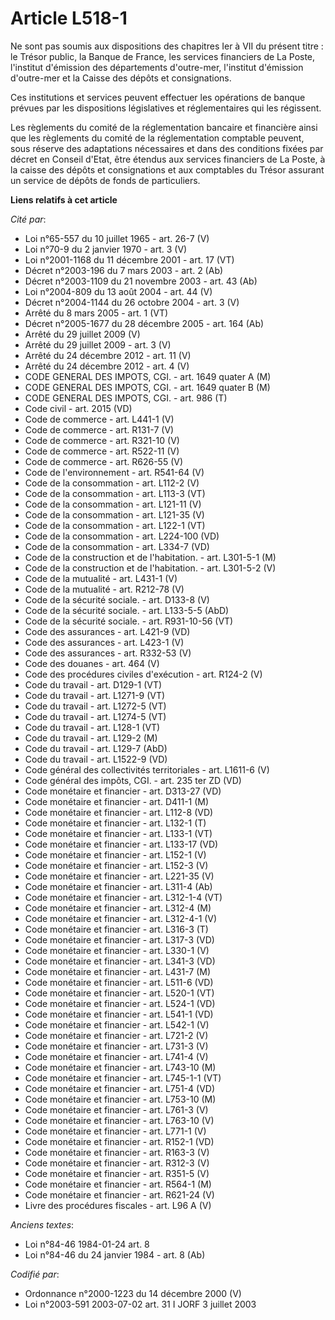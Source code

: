# Article L518-1

Ne sont pas soumis aux dispositions des chapitres Ier à VII du présent titre : le Trésor public, la Banque de France, les
services financiers de La Poste, l'institut d'émission des départements d'outre-mer, l'institut d'émission d'outre-mer et la
Caisse des dépôts et consignations.

Ces institutions et services peuvent effectuer les opérations de banque prévues par les dispositions législatives et
réglementaires qui les régissent.

Les règlements du comité de la réglementation bancaire et financière ainsi que les règlements du comité de la réglementation
comptable peuvent, sous réserve des adaptations nécessaires et dans des conditions fixées par décret en Conseil d'Etat, être
étendus aux services financiers de La Poste, à la caisse des dépôts et consignations et aux comptables du Trésor assurant un
service de dépôts de fonds de particuliers.

**Liens relatifs à cet article**

_Cité par_:

  - Loi n°65-557 du 10 juillet 1965 - art. 26-7 (V)
  - Loi n°70-9 du 2 janvier 1970 - art. 3 (V)
  - Loi n°2001-1168 du 11 décembre 2001 - art. 17 (VT)
  - Décret n°2003-196 du 7 mars 2003 - art. 2 (Ab)
  - Décret n°2003-1109 du 21 novembre 2003 - art. 43 (Ab)
  - Loi n°2004-809 du 13 août 2004 - art. 44 (V)
  - Décret n°2004-1144 du 26 octobre 2004 - art. 3 (V)
  - Arrêté du 8 mars 2005 - art. 1 (VT)
  - Décret n°2005-1677 du 28 décembre 2005 - art. 164 (Ab)
  - Arrêté du 29 juillet 2009 (V)
  - Arrêté du 29 juillet 2009 - art. 3 (V)
  - Arrêté du 24 décembre 2012 - art. 11 (V)
  - Arrêté du 24 décembre 2012 - art. 4 (V)
  - CODE GENERAL DES IMPOTS, CGI. - art. 1649 quater A (M)
  - CODE GENERAL DES IMPOTS, CGI. - art. 1649 quater B (M)
  - CODE GENERAL DES IMPOTS, CGI. - art. 986 (T)
  - Code civil - art. 2015 (VD)
  - Code de commerce - art. L441-1 (V)
  - Code de commerce - art. R131-7 (V)
  - Code de commerce - art. R321-10 (V)
  - Code de commerce - art. R522-11 (V)
  - Code de commerce - art. R626-55 (V)
  - Code de l'environnement - art. R541-64 (V)
  - Code de la consommation - art. L112-2 (V)
  - Code de la consommation - art. L113-3 (VT)
  - Code de la consommation - art. L121-11 (V)
  - Code de la consommation - art. L121-35 (V)
  - Code de la consommation - art. L122-1 (VT)
  - Code de la consommation - art. L224-100 (VD)
  - Code de la consommation - art. L334-7 (VD)
  - Code de la construction et de l'habitation. - art. L301-5-1 (M)
  - Code de la construction et de l'habitation. - art. L301-5-2 (V)
  - Code de la mutualité - art. L431-1 (V)
  - Code de la mutualité - art. R212-78 (V)
  - Code de la sécurité sociale. - art. D133-8 (V)
  - Code de la sécurité sociale. - art. L133-5-5 (AbD)
  - Code de la sécurité sociale. - art. R931-10-56 (VT)
  - Code des assurances - art. L421-9 (VD)
  - Code des assurances - art. L423-1 (V)
  - Code des assurances - art. R332-53 (V)
  - Code des douanes - art. 464 (V)
  - Code des procédures civiles d'exécution - art. R124-2 (V)
  - Code du travail - art. D129-1 (VT)
  - Code du travail - art. L1271-9 (VT)
  - Code du travail - art. L1272-5 (VT)
  - Code du travail - art. L1274-5 (VT)
  - Code du travail - art. L128-1 (VT)
  - Code du travail - art. L129-2 (M)
  - Code du travail - art. L129-7 (AbD)
  - Code du travail - art. L1522-9 (VD)
  - Code général des collectivités territoriales - art. L1611-6 (V)
  - Code général des impôts, CGI. - art. 235 ter ZD (VD)
  - Code monétaire et financier - art. D313-27 (VD)
  - Code monétaire et financier - art. D411-1 (M)
  - Code monétaire et financier - art. L112-8 (VD)
  - Code monétaire et financier - art. L132-1 (T)
  - Code monétaire et financier - art. L133-1 (VT)
  - Code monétaire et financier - art. L133-17 (VD)
  - Code monétaire et financier - art. L152-1 (V)
  - Code monétaire et financier - art. L152-3 (V)
  - Code monétaire et financier - art. L221-35 (V)
  - Code monétaire et financier - art. L311-4 (Ab)
  - Code monétaire et financier - art. L312-1-4 (VT)
  - Code monétaire et financier - art. L312-4 (M)
  - Code monétaire et financier - art. L312-4-1 (V)
  - Code monétaire et financier - art. L316-3 (T)
  - Code monétaire et financier - art. L317-3 (VD)
  - Code monétaire et financier - art. L330-1 (V)
  - Code monétaire et financier - art. L341-3 (VD)
  - Code monétaire et financier - art. L431-7 (M)
  - Code monétaire et financier - art. L511-6 (VD)
  - Code monétaire et financier - art. L520-1 (VT)
  - Code monétaire et financier - art. L524-1 (VD)
  - Code monétaire et financier - art. L541-1 (VD)
  - Code monétaire et financier - art. L542-1 (V)
  - Code monétaire et financier - art. L721-2 (V)
  - Code monétaire et financier - art. L731-3 (V)
  - Code monétaire et financier - art. L741-4 (V)
  - Code monétaire et financier - art. L743-10 (M)
  - Code monétaire et financier - art. L745-1-1 (VT)
  - Code monétaire et financier - art. L751-4 (VD)
  - Code monétaire et financier - art. L753-10 (M)
  - Code monétaire et financier - art. L761-3 (V)
  - Code monétaire et financier - art. L763-10 (V)
  - Code monétaire et financier - art. L771-1 (V)
  - Code monétaire et financier - art. R152-1 (VD)
  - Code monétaire et financier - art. R163-3 (V)
  - Code monétaire et financier - art. R312-3 (V)
  - Code monétaire et financier - art. R351-5 (V)
  - Code monétaire et financier - art. R564-1 (M)
  - Code monétaire et financier - art. R621-24 (V)
  - Livre des procédures fiscales - art. L96 A (V)

_Anciens textes_:

  - Loi n°84-46 1984-01-24 art. 8
  - Loi n°84-46 du 24 janvier 1984 - art. 8 (Ab)

_Codifié par_:

  - Ordonnance n°2000-1223 du 14 décembre 2000 (V)
  - Loi n°2003-591 2003-07-02 art. 31 I JORF 3 juillet 2003
